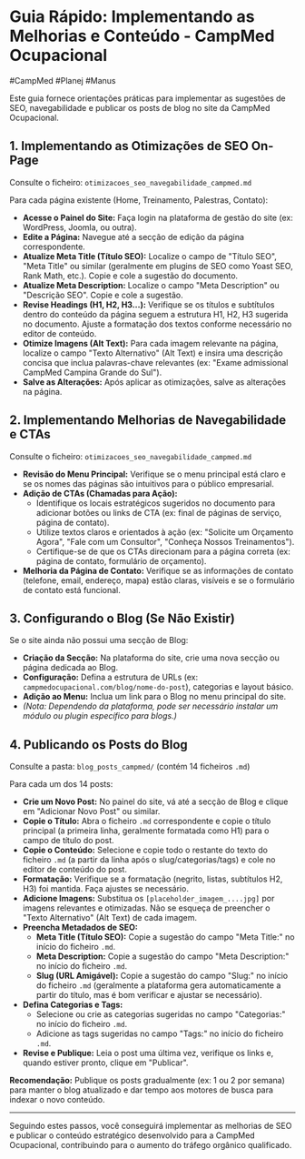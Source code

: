 # Guia Rápido: Implementando as Melhorias e Conteúdo - CampMed Ocupacional

#CampMed 
#Planej 
#Manus

Este guia fornece orientações práticas para implementar as sugestões de SEO, navegabilidade e publicar os posts de blog no site da CampMed Ocupacional.

## 1. Implementando as Otimizações de SEO On-Page

Consulte o ficheiro: `otimizacoes_seo_navegabilidade_campmed.md`

Para cada página existente (Home, Treinamento, Palestras, Contato):

*   **Acesse o Painel do Site:** Faça login na plataforma de gestão do site (ex: WordPress, Joomla, ou outra).
*   **Edite a Página:** Navegue até a secção de edição da página correspondente.
*   **Atualize Meta Title (Título SEO):** Localize o campo de "Título SEO", "Meta Title" ou similar (geralmente em plugins de SEO como Yoast SEO, Rank Math, etc.). Copie e cole a sugestão do documento.
*   **Atualize Meta Description:** Localize o campo "Meta Description" ou "Descrição SEO". Copie e cole a sugestão.
*   **Revise Headings (H1, H2, H3...):** Verifique se os títulos e subtítulos dentro do conteúdo da página seguem a estrutura H1, H2, H3 sugerida no documento. Ajuste a formatação dos textos conforme necessário no editor de conteúdo.
*   **Otimize Imagens (Alt Text):** Para cada imagem relevante na página, localize o campo "Texto Alternativo" (Alt Text) e insira uma descrição concisa que inclua palavras-chave relevantes (ex: "Exame admissional CampMed Campina Grande do Sul").
*   **Salve as Alterações:** Após aplicar as otimizações, salve as alterações na página.

## 2. Implementando Melhorias de Navegabilidade e CTAs

Consulte o ficheiro: `otimizacoes_seo_navegabilidade_campmed.md`

*   **Revisão do Menu Principal:** Verifique se o menu principal está claro e se os nomes das páginas são intuitivos para o público empresarial.
*   **Adição de CTAs (Chamadas para Ação):**
    *   Identifique os locais estratégicos sugeridos no documento para adicionar botões ou links de CTA (ex: final de páginas de serviço, página de contato).
    *   Utilize textos claros e orientados à ação (ex: "Solicite um Orçamento Agora", "Fale com um Consultor", "Conheça Nossos Treinamentos").
    *   Certifique-se de que os CTAs direcionam para a página correta (ex: página de contato, formulário de orçamento).
*   **Melhoria da Página de Contato:** Verifique se as informações de contato (telefone, email, endereço, mapa) estão claras, visíveis e se o formulário de contato está funcional.

## 3. Configurando o Blog (Se Não Existir)

Se o site ainda não possui uma secção de Blog:

*   **Criação da Secção:** Na plataforma do site, crie uma nova secção ou página dedicada ao Blog.
*   **Configuração:** Defina a estrutura de URLs (ex: `campmedocupacional.com/blog/nome-do-post`), categorias e layout básico.
*   **Adição ao Menu:** Inclua um link para o Blog no menu principal do site.
*   *(Nota: Dependendo da plataforma, pode ser necessário instalar um módulo ou plugin específico para blogs.)*

## 4. Publicando os Posts do Blog

Consulte a pasta: `blog_posts_campmed/` (contém 14 ficheiros `.md`)

Para cada um dos 14 posts:

*   **Crie um Novo Post:** No painel do site, vá até a secção de Blog e clique em "Adicionar Novo Post" ou similar.
*   **Copie o Título:** Abra o ficheiro `.md` correspondente e copie o título principal (a primeira linha, geralmente formatada como H1) para o campo de título do post.
*   **Copie o Conteúdo:** Selecione e copie todo o restante do texto do ficheiro `.md` (a partir da linha após o slug/categorias/tags) e cole no editor de conteúdo do post.
*   **Formatação:** Verifique se a formatação (negrito, listas, subtítulos H2, H3) foi mantida. Faça ajustes se necessário.
*   **Adicione Imagens:** Substitua os `[placeholder_imagem_....jpg]` por imagens relevantes e otimizadas. Não se esqueça de preencher o "Texto Alternativo" (Alt Text) de cada imagem.
*   **Preencha Metadados de SEO:**
    *   **Meta Title (Título SEO):** Copie a sugestão do campo "Meta Title:" no início do ficheiro `.md`.
    *   **Meta Description:** Copie a sugestão do campo "Meta Description:" no início do ficheiro `.md`.
    *   **Slug (URL Amigável):** Copie a sugestão do campo "Slug:" no início do ficheiro `.md` (geralmente a plataforma gera automaticamente a partir do título, mas é bom verificar e ajustar se necessário).
*   **Defina Categorias e Tags:**
    *   Selecione ou crie as categorias sugeridas no campo "Categorias:" no início do ficheiro `.md`.
    *   Adicione as tags sugeridas no campo "Tags:" no início do ficheiro `.md`.
*   **Revise e Publique:** Leia o post uma última vez, verifique os links e, quando estiver pronto, clique em "Publicar".

**Recomendação:** Publique os posts gradualmente (ex: 1 ou 2 por semana) para manter o blog atualizado e dar tempo aos motores de busca para indexar o novo conteúdo.

---

Seguindo estes passos, você conseguirá implementar as melhorias de SEO e publicar o conteúdo estratégico desenvolvido para a CampMed Ocupacional, contribuindo para o aumento do tráfego orgânico qualificado.
